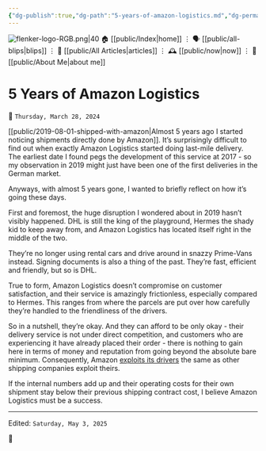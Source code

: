 ```yaml
---
{"dg-publish":true,"dg-path":"5-years-of-amazon-logistics.md","dg-permalink":"5-years-of-amazon-logistics/","permalink":"/5-years-of-amazon-logistics/","title":"5 Years of Amazon Logistics","created":"2024-03-28T20:11:22","updated":"2025-05-03T12:51:44"}
---
```



<div class="transclusion internal-embed is-loaded"><div class="markdown-embed">




![flenker-logo-RGB.png|40](/img/user/attachments/flenker-logo-RGB.png)
🏠 [[public/Index\|home]]  ⋮ 🗣️ [[public/all-blips\|blips]] ⋮  📝 [[public/All Articles\|articles]]  ⋮ 🕰️ [[public/now\|now]] ⋮ 🪪 [[public/About Me\|about me]]


</div></div>


# 5 Years of Amazon Logistics
<p><span>📆 <code>Thursday, March 28, 2024</code></span></p>

[[public/2019-08-01-shipped-with-amazon\|Almost 5 years ago I started noticing shipments directly done by Amazon]].  It’s surprisingly difficult to find out when exactly Amazon Logistics started doing last-mile delivery.  The earliest date I found pegs the development of this service at 2017 - so my observation in 2019 might just have been one of the first deliveries in the German market.

Anyways, with almost 5 years gone,  I wanted to briefly reflect on how it’s going these days.

First and foremost, the huge disruption I wondered about in 2019 hasn’t visibly happened. DHL is still the king of the playground, Hermes the shady kid to keep away from, and Amazon Logistics has located itself right in the middle of the two.

They’re no longer using rental cars and drive around in snazzy Prime-Vans instead. Signing documents is also a thing of the past. They’re fast, efficient and friendly, but so is DHL.

True to form, Amazon Logistics doesn’t  compromise on customer satisfaction, and their service is amazingly frictionless, especially compared to Hermes. This ranges from where the parcels are put over how carefully they’re handled to the friendliness of the drivers.

So in a nutshell, they’re okay. And they can afford to be only okay - their delivery service is not under direct competition, and customers who are experiencing it have already placed their order - there is nothing to gain here in terms of money and reputation from going beyond the absolute bare minimum.  Consequently, Amazon [exploits its drivers](https://www.wired.com/story/amazon-let-its-drivers-urine-be-sold-as-an-energy-drink/) the same as other shipping companies exploit theirs.

If the internal numbers add up and their operating costs for their own shipment stay below their previous  shipping contract cost, I believe Amazon Logistics must be a success.

- - -
<p><span>Edited: <code>Saturday, May 3, 2025</code></span></p>
👾
